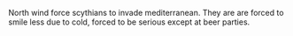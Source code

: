 North wind force scythians to invade mediterranean. They are are forced to smile less due to cold, forced to be serious except at beer parties.